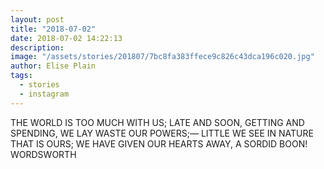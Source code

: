 ```yaml
---
layout: post
title: "2018-07-02"
date: 2018-07-02 14:22:13
description: 
image: "/assets/stories/201807/7bc8fa383ffece9c826c43dca196c020.jpg"
author: Elise Plain
tags: 
  - stories
  - instagram
---
```


THE WORLD IS TOO MUCH WITH US; LATE AND SOON,
GETTING AND SPENDING, WE LAY WASTE OUR POWERS;—
LITTLE WE SEE IN NATURE THAT IS OURS;
WE HAVE GIVEN OUR HEARTS AWAY, A SORDID BOON!  WORDSWORTH
<p></p>
